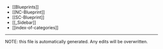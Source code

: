* [[Blueprints]]
* [[NC-Blueprint]]
* [[SC-Blueprint]]
* [[_Sidebar]]
* [[index-of-categories]]

*****
NOTE: this file is automatically generated. Any edits will be overwritten.
